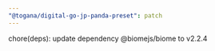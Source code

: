 ```yaml
---
"@togana/digital-go-jp-panda-preset": patch
---
```


chore(deps): update dependency @biomejs/biome to v2.2.4
